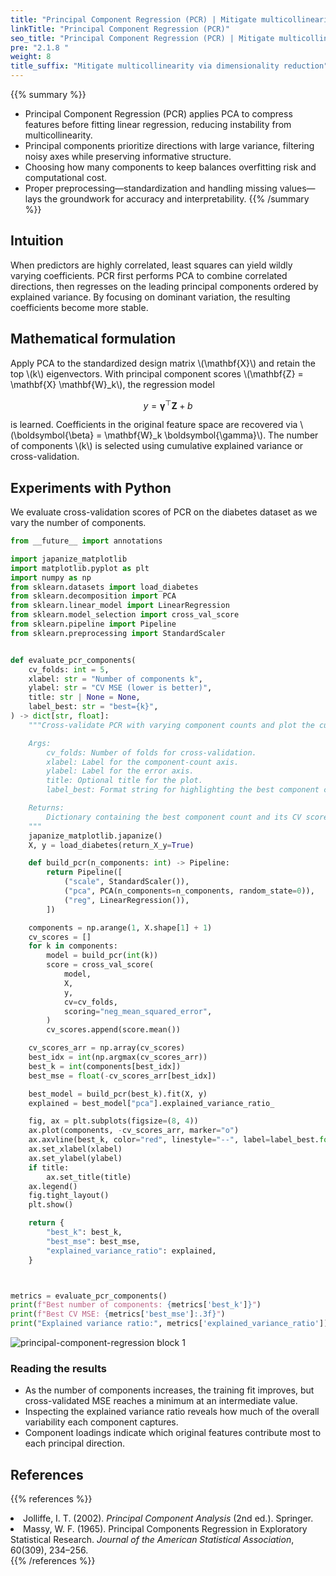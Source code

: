 ```yaml
---
title: "Principal Component Regression (PCR) | Mitigate multicollinearity via dimensionality reduction"
linkTitle: "Principal Component Regression (PCR)"
seo_title: "Principal Component Regression (PCR) | Mitigate multicollinearity via dimensionality reduction"
pre: "2.1.8 "
weight: 8
title_suffix: "Mitigate multicollinearity via dimensionality reduction"
---
```


{{% summary %}}
- Principal Component Regression (PCR) applies PCA to compress features before fitting linear regression, reducing instability from multicollinearity.
- Principal components prioritize directions with large variance, filtering noisy axes while preserving informative structure.
- Choosing how many components to keep balances overfitting risk and computational cost.
- Proper preprocessing—standardization and handling missing values—lays the groundwork for accuracy and interpretability.
{{% /summary %}}

## Intuition
When predictors are highly correlated, least squares can yield wildly varying coefficients. PCR first performs PCA to combine correlated directions, then regresses on the leading principal components ordered by explained variance. By focusing on dominant variation, the resulting coefficients become more stable.

## Mathematical formulation
Apply PCA to the standardized design matrix \\(\mathbf{X}\\) and retain the top \\(k\\) eigenvectors. With principal component scores \\(\mathbf{Z} = \mathbf{X} \mathbf{W}_k\\), the regression model

$$
y = \boldsymbol{\gamma}^\top \mathbf{Z} + b
$$

is learned. Coefficients in the original feature space are recovered via \\(\boldsymbol{\beta} = \mathbf{W}_k \boldsymbol{\gamma}\\). The number of components \\(k\\) is selected using cumulative explained variance or cross-validation.

## Experiments with Python
We evaluate cross-validation scores of PCR on the diabetes dataset as we vary the number of components.

```python
from __future__ import annotations

import japanize_matplotlib
import matplotlib.pyplot as plt
import numpy as np
from sklearn.datasets import load_diabetes
from sklearn.decomposition import PCA
from sklearn.linear_model import LinearRegression
from sklearn.model_selection import cross_val_score
from sklearn.pipeline import Pipeline
from sklearn.preprocessing import StandardScaler


def evaluate_pcr_components(
    cv_folds: int = 5,
    xlabel: str = "Number of components k",
    ylabel: str = "CV MSE (lower is better)",
    title: str | None = None,
    label_best: str = "best={k}",
) -> dict[str, float]:
    """Cross-validate PCR with varying component counts and plot the curve.

    Args:
        cv_folds: Number of folds for cross-validation.
        xlabel: Label for the component-count axis.
        ylabel: Label for the error axis.
        title: Optional title for the plot.
        label_best: Format string for highlighting the best component count.

    Returns:
        Dictionary containing the best component count and its CV score.
    """
    japanize_matplotlib.japanize()
    X, y = load_diabetes(return_X_y=True)

    def build_pcr(n_components: int) -> Pipeline:
        return Pipeline([
            ("scale", StandardScaler()),
            ("pca", PCA(n_components=n_components, random_state=0)),
            ("reg", LinearRegression()),
        ])

    components = np.arange(1, X.shape[1] + 1)
    cv_scores = []
    for k in components:
        model = build_pcr(int(k))
        score = cross_val_score(
            model,
            X,
            y,
            cv=cv_folds,
            scoring="neg_mean_squared_error",
        )
        cv_scores.append(score.mean())

    cv_scores_arr = np.array(cv_scores)
    best_idx = int(np.argmax(cv_scores_arr))
    best_k = int(components[best_idx])
    best_mse = float(-cv_scores_arr[best_idx])

    best_model = build_pcr(best_k).fit(X, y)
    explained = best_model["pca"].explained_variance_ratio_

    fig, ax = plt.subplots(figsize=(8, 4))
    ax.plot(components, -cv_scores_arr, marker="o")
    ax.axvline(best_k, color="red", linestyle="--", label=label_best.format(k=best_k))
    ax.set_xlabel(xlabel)
    ax.set_ylabel(ylabel)
    if title:
        ax.set_title(title)
    ax.legend()
    fig.tight_layout()
    plt.show()

    return {
        "best_k": best_k,
        "best_mse": best_mse,
        "explained_variance_ratio": explained,
    }



metrics = evaluate_pcr_components()
print(f"Best number of components: {metrics['best_k']}")
print(f"Best CV MSE: {metrics['best_mse']:.3f}")
print("Explained variance ratio:", metrics['explained_variance_ratio'])

```

![principal-component-regression block 1](/images/basic/regression/principal-component-regression_block01_en.png)

### Reading the results
- As the number of components increases, the training fit improves, but cross-validated MSE reaches a minimum at an intermediate value.
- Inspecting the explained variance ratio reveals how much of the overall variability each component captures.
- Component loadings indicate which original features contribute most to each principal direction.

## References
{{% references %}}
<li>Jolliffe, I. T. (2002). <i>Principal Component Analysis</i> (2nd ed.). Springer.</li>
<li>Massy, W. F. (1965). Principal Components Regression in Exploratory Statistical Research. <i>Journal of the American Statistical Association</i>, 60(309), 234–256.</li>
{{% /references %}}
